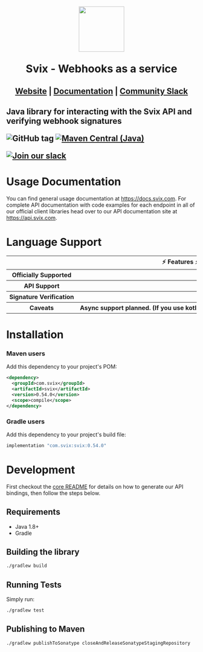 <h1 align="center">
    <a style="text-decoration: none" href="https://www.svix.com">
      <img width="120" src="https://avatars.githubusercontent.com/u/80175132?s=200&v=4" />
      <p align="center">Svix - Webhooks as a service</p>
    </a>
</h1>
<h2 align="center">
  <a href="https://svix.com">Website</a> | <a href="https://docs.svix.com">Documentation</a> | <a href="https://svix.com/slack">Community Slack</a>
<h2>

Java library for interacting with the Svix API and verifying webhook signatures

![GitHub tag](https://img.shields.io/github/tag/svix/svix-webhooks.svg)
[![Maven Central (Java)](https://img.shields.io/maven-central/v/com.svix/svix?label=maven-central%20(java))](https://search.maven.org/artifact/com.svix/svix)

[![Join our slack](https://img.shields.io/badge/Slack-join%20the%20community-blue?logo=slack&style=social)](https://www.svix.com/slack/)

# Usage Documentation

You can find general usage documentation at <https://docs.svix.com>.  For complete API documentation with code examples for each endpoint in all of our official client libraries head over to our API documentation site at <https://api.svix.com>.

# Language Support

<table style="table-layout:fixed; white-space: nowrap;">
  <th colspan="2">⚡️ Features ⚡️</th>
  <tr>
    <th>Officially Supported</th>
    <th>✅</th>
  </tr>
  <tr>
    <th>API Support</th>
    <th>✅</th>
  </tr>
  <tr>
    <th>Signature Verification</th>
    <th>✅</th>
  </tr>
  <tr>
    <th>Caveats</th>
    <th>Async support planned. (If you use kotlin, checkout our kotlin library for coroutine support.)</th>
  </tr>
</table>

# Installation

### Maven users

Add this dependency to your project's POM:

```xml
<dependency>
  <groupId>com.svix</groupId>
  <artifactId>svix</artifactId>
  <version>0.54.0</version>
  <scope>compile</scope>
</dependency>
```

### Gradle users

Add this dependency to your project's build file:

```groovy
implementation "com.svix:svix:0.54.0"
```

# Development

First checkout the [core README](../README.md#development) for details on how to generate our API bindings, then follow the steps below.

## Requirements

 - Java 1.8+
 - Gradle

## Building the library
```sh
./gradlew build
```

## Running Tests

Simply run:

```sh
./gradlew test
```

## Publishing to Maven

```sh
./gradlew publishToSonatype closeAndReleaseSonatypeStagingRepository
```

